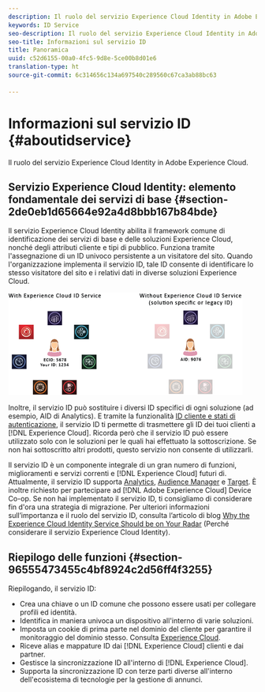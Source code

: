 ```yaml
---
description: Il ruolo del servizio Experience Cloud Identity in Adobe Experience Cloud.
keywords: ID Service
seo-description: Il ruolo del servizio Experience Cloud Identity in Adobe Experience Cloud.
seo-title: Informazioni sul servizio ID
title: Panoramica
uuid: c52d6155-00a0-4fc5-9d8e-5ce00b8d01e6
translation-type: ht
source-git-commit: 6c314656c134a697540c289560c67ca3ab88bc63

---
```



# Informazioni sul servizio ID {#aboutidservice}

Il ruolo del servizio Experience Cloud Identity in Adobe Experience Cloud.

<!--
mcvid-functionality.xml
-->

## Servizio Experience Cloud Identity: elemento fondamentale dei servizi di base {#section-2de0eb1d65664e92a4d8bbb167b84bde}

Il servizio Experience Cloud Identity abilita il framework comune di identificazione dei servizi di base e delle soluzioni Experience Cloud, nonché degli attributi cliente e tipi di pubblico. Funziona tramite l&#39;assegnazione di un ID univoco persistente a un visitatore del sito. Quando l&#39;organizzazione implementa il servizio ID, tale ID consente di identificare lo stesso visitatore del sito e i relativi dati in diverse soluzioni Experience Cloud.

![](assets/ecid.png)

Inoltre, il servizio ID può sostituire i diversi ID specifici di ogni soluzione (ad esempio, AID di Analytics). E tramite la funzionalità [ID cliente e stati di autenticazione](../reference/authenticated-state.md), il servizio ID ti permette di trasmettere gli ID dei tuoi clienti a [!DNL Experience Cloud]. Ricorda però che il servizio ID può essere utilizzato solo con le soluzioni per le quali hai effettuato la sottoscrizione. Se non hai sottoscritto altri prodotti, questo servizio non consente di utilizzarli.

Il servizio ID è un componente integrale di un gran numero di funzioni, miglioramenti e servizi correnti e [!DNL Experience Cloud] futuri di. Attualmente, il servizio ID supporta [Analytics](http://www.adobe.com/it/marketing-cloud/web-analytics.html), [Audience Manager](http://www.adobe.com/it/marketing-cloud/data-management-platform.html) e [Target](http://www.adobe.com/it/marketing-cloud/testing-targeting.html). È inoltre richiesto per partecipare ad [!DNL Adobe Experience Cloud] Device Co-op. Se non hai implementato il servizio ID, ti consigliamo di considerare fin d&#39;ora una strategia di migrazione. Per ulteriori informazioni sull’importanza e il ruolo del servizio ID, consulta l’articolo di blog [Why the Experience Cloud Identity Service Should be on Your Radar](http://blogs.adobe.com/digitalmarketing/analytics/why-new-adobe-marketing-cloud-id-service-should-be-on-your-radar/) (Perché considerare il servizio Experience Cloud Identity).

## Riepilogo delle funzioni {#section-96555473455c4bf8924c2d56ff4f3255}

Riepilogando, il servizio ID:

* Crea una chiave o un ID comune che possono essere usati per collegare profili ed identità.
* Identifica in maniera univoca un dispositivo all&#39;interno di varie soluzioni.
* Imposta un cookie di prima parte nel dominio del cliente per garantire il monitoraggio del dominio stesso. Consulta [Experience Cloud](../introduction/cookies.md).
* Riceve alias e mappature ID dai [!DNL Experience Cloud] clienti e dai partner.
* Gestisce la sincronizzazione ID all&#39;interno di [!DNL Experience Cloud].
* Supporta la sincronizzazione ID con terze parti diverse all&#39;interno dell&#39;ecosistema di tecnologie per la gestione di annunci.
